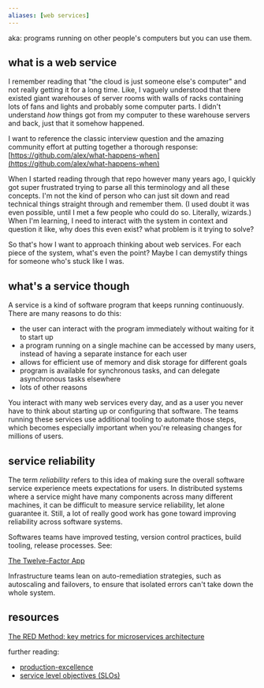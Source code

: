 ```yaml
---
aliases: [web services]
---
```


aka: programs running on other people's computers but you can use them.

## what is a web service

I remember reading that "the cloud is just someone else's computer" and not really getting it for a long time. Like, I vaguely understood that there existed giant warehouses of server rooms with walls of racks containing lots of fans and lights and probably some computer parts. I didn't understand *how* things got from my computer to these warehouse servers and back, just that it somehow happened.

I want to reference the classic interview question and the amazing community effort at putting together a thorough response: [https://github.com/alex/what-happens-when](https://github.com/alex/what-happens-when)

When I started reading through that repo however many years ago, I quickly got super frustrated trying to parse all this terminology and all these concepts. I'm not the kind of person who can just sit down and read technical things straight through and remember them. (I used doubt it was even possible, until I met a few people who could do so. Literally, wizards.) When I'm learning, I need to interact with the system in context and question it like, why does this even exist? what problem is it trying to solve?

So that's how I want to approach thinking about web services. For each piece of the system, what's even the point? Maybe I can demystify things for someone who's stuck like I was.

## what's a service though

A service is a kind of software program that keeps running continuously. There are many reasons to do this:

- the user can interact with the program immediately without waiting for it to start up
- a program running on a single machine can be accessed by many users, instead of having a separate instance for each user
- allows for efficient use of memory and disk storage for different goals
- program is available for synchronous tasks, and can delegate asynchronous tasks elsewhere
- lots of other reasons

You interact with many web services every day, and as a user you never have to think about starting up or configuring that software. The teams running these services use additional tooling to automate those steps, which becomes especially important when you're releasing changes for millions of users.

## service reliability

The term *reliability* refers to this idea of making sure the overall software service experience meets expectations for users. In distributed systems where a service might have many components across many different machines, it can be difficult to measure service reliability, let alone guarantee it. Still, a lot of really good work has gone toward improving reliability across software systems.

Softwares teams have improved testing, version control practices, build tooling, release processes. See:

[The Twelve-Factor App](https://12factor.net/)

Infrastructure teams lean on auto-remediation strategies, such as autoscaling and failovers, to ensure that isolated errors can't take down the whole system.

## resources

[The RED Method: key metrics for microservices architecture](https://www.weave.works/blog/the-red-method-key-metrics-for-microservices-architecture/)

further reading:
- [production-excellence](tech/production-excellence.md)
- [service level objectives (SLOs)](tech/service-level-objectives.md)
